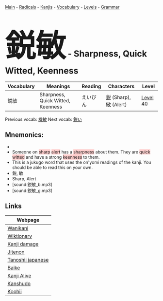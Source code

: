 <style> bigfont {font-size: 100px}</style>
[Main](../README.md) -
[Radicals](../radicals.md) -
[Kanjis](../kanjis.md) -
[Vocabulary](../vocabulary.md) -
[Levels](../levels.md) -
[Grammar](../grammar.md)
# <bigfont> 鋭敏</bigfont> - Sharpness, Quick Witted, Keenness 

| Vocabulary | Meanings | Reading | Characters | Level |
| --- | --- | --- | --- | --- |
| 鋭敏 | Sharpness, Quick Witted, Keenness | えいびん |  [鋭](../kanjis/鋭.md) (Sharp), [敏](../kanjis/敏.md) (Alert) | [Level 40](../levels/wk_level40.md) |

Previous vocab: [機敏](機敏.md) Next vocab: [鋭い](鋭い.md) 

## Mnemonics:

* 
* Someone on <span style="background-color:#ffcccb"> sharp</span> <span style="background-color:#ffcccb"> alert</span> has a <span style="background-color:#ffcccb"> sharpness</span> about them. They are <span style="background-color:#ffcccb"> quick witted</span> and have a strong <span style="background-color:#ffcccb"> keenness</span> to them.
* This is a jukugo word that uses the on'yomi readings of the kanji. You should be able to read this on your own.
* 鋭, 敏
* Sharp, Alert
* [sound:鋭敏_b.mp3]
* [sound:鋭敏_g.mp3]


## Links 

| Webpage |
| --- |
| [Wanikani          ](https://www.wanikani.com/kanji/鋭敏) |
| [Wiktionary        ](https://en.wiktionary.org/wiki/鋭敏) |
| [Kanji damage      ](http://www.kanjidamage.com/kanji/search?utf8=✓&q=鋭敏) |
| [Jitenon           ](https://jitenon.com/kanji/鋭敏) |
| [Tanoshii japanese ](https://www.tanoshiijapanese.com/dictionary/kanji.cfm?k=鋭敏) |
| [Baike             ](https://baike.baidu.com/item/鋭敏) |
| [Kanji Alive       ](https://app.kanjialive.com/鋭敏) |
| [Kanshudo          ](https://www.kanshudo.com/searchmn?q=鋭敏) |
| [Koohii            ](https://kanji.koohii.com/study/kanji/鋭敏) |
